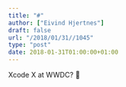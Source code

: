 ```yaml
---
title: "#"
author: ["Eivind Hjertnes"]
draft: false
url: "/2018/01/31//1045"
type: "post"
date: 2018-01-31T01:00:00+01:00
---
```


Xcode X at WWDC? 🤔
